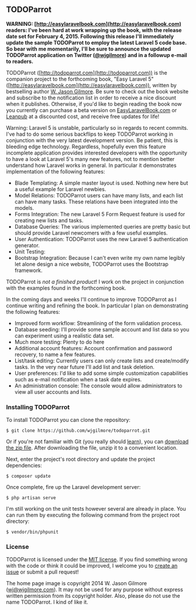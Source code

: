 ## TODOParrot

**WARNING: [http://easylaravelbook.com](http://easylaravelbook.com) readers: I've been hard at work wrapping up the book, with the release date set for February 4, 2015. Following this release I'll immediately update the sample TODOParrot to employ the latest Laravel 5 code base. So bear with me momentarily, I'll be sure to announce the updated TODOParrot application on Twitter ([@wjgilmore](http://twitter.com/wjgilmore)) and in a followup e-mail to readers.**

TODOParrot ([http://todoparrot.com](http://todoparrot.com)) is the companion project to the forthcoming book, "Easy Laravel 5" ([http://easylaravelbook.com](http://easylaravelbook.com)), written by bestselling author [W. Jason Gilmore](http://wjgilmore.com). Be sure to check out the book website and subscribe to the notification list in order to receive a nice discount when it publishes. Otherwise, if you'd like to begin reading the book now you currently can purchase a beta version on [EasyLaravelBook.com](http://easylaravelbook.com) or [Leanpub](https://leanpub.com/easylaravel/) at a discounted cost, and receive free updates for life!

Warning: Laravel 5 is unstable, particularly so in regards to recent commits. I've had to do some serious backflips to keep TODOParrot working in conjunction with the very latest development version. Be patient, this is bleeding edge technology. Regardless, hopefully even this feature incomplete application provides interested developers with the opportunity to have a look at Laravel 5's many new features, not to mention better understand how Laravel works in general. In particular it demonstrates implementation of the following features:

* Blade Templating: A simple master layout is used. Nothing new here but a useful example for Laravel newbies.
* Model Relations: TODOParrot users can have many lists, and each list can have many tasks. These relations have been integrated into the models.
* Forms Integration: The new Laravel 5 Form Request feature is used for creating new lists and tasks. 
* Database Queries: The various implemented queries are pretty basic but should provide Laravel newcomers with a few useful examples.
* User Authentication: TODOParrot uses the new Laravel 5 authentication generator.
* Unit Testing:
* Bootstrap Integration: Because I can't even write my own name legibly let alone design a nice website, TODOParrot uses the Bootstrap framework.

TODOParrot is *not a finished product*! I work on the project in conjunction with the examples found in the forthcoming book.

In the coming days and weeks I'll continue to improve TODOParrot as I continue writing and refining the book. In particular I plan on demonstrating the following features:

* Improved form workflow: Streamlining of the form validation process.
* Database seeding: I'll provide some sample account and list data so you can experiment using a realistic data set. 
* Much more testing: Plenty to do here
* Additional account features: Account confirmation and password recovery, to name a few features.
* List/task editing: Currently users can only create lists and create/modify tasks. In the very near future I'll add list and task deletion.
* User preferences: I'd like to add some simple customization capabilities such as e-mail notification when a task date expires.
* An administration console: The console would allow administrators to view all user accounts and lists.

### Installing TODOParrot

To install TODOParrot you can clone the repository:

    $ git clone https://github.com/wjgilmore/todoparrot.git 

Or if you're not familiar with Git (you really should [learn](https://try.github.io)), you can [download the zip file](https://github.com/wjgilmore/todoparrot/archive/master.zip). After downloading the file, unzip it to a convenient location.

Next, enter the project's root directory and update the project dependencies:

    $ composer update

Once complete, fire up the Laravel development server:

    $ php artisan serve

I'm still working on the unit tests however several are already in place. You can run them by executing the following command from the project root directory:

    $ vendor/bin/phpunit

### License

TODOParrot is licensed under the [MIT license](http://opensource.org/licenses/MIT). If you find something wrong with the code or think it could be improved, I welcome you to [create an issue](https://github.com/wjgilmore/todoparrot/issues) or submit a pull request!

The home page image is copyright 2014 W. Jason Gilmore (wj@wjgilmore.com). It may not be used for any purpose without express written permission from its copyright holder. Also, please do not use the name TODOParrot. I kind of like it.
